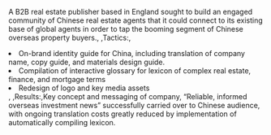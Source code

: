A B2B real estate publisher based in England sought to build an engaged community of Chinese real estate agents that it could connect to its existing base of global agents in order to tap the booming segment of Chinese overseas property buyers., ,Tactics:,<li>On-brand identity guide for China, including translation of company name, copy guide, and materials design guide.</li><li>Compilation of interactive glossary for lexicon of complex real estate, finance, and mortgage terms</li><li>Redesign of logo and key media assets</li>, ,Results:,Key concept and messaging of company, “Reliable, informed overseas investment news” successfully carried over to Chinese audience, with ongoing translation costs greatly reduced by implementation of automatically compiling lexicon.